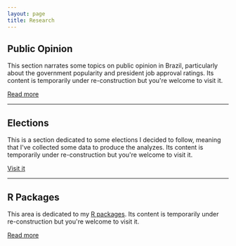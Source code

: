 ```yaml
---
layout: page
title: Research
---
```



## Public Opinion

This section narrates some topics on public opinion in Brazil, particularly about the government popularity and president job approval ratings. Its content is temporarily under re-construction but you're welcome to visit it.

<a class="graybutton" href="/research/opinion">Read more</a>

<hr/>

## Elections

This is a section dedicated to some elections I decided to follow, meaning that I've collected some data to produce the analyzes. Its content is temporarily under re-construction but you're welcome to visit it.

<a class="graybutton" href="/elections">Visit it</a>

<hr>


## R Packages

This area is dedicated to my <a href="/software/"> R packages</a>. Its content is temporarily under re-construction but you're welcome to visit it.

<a class="graybutton" href="/software/">Read more</a>

<br>

